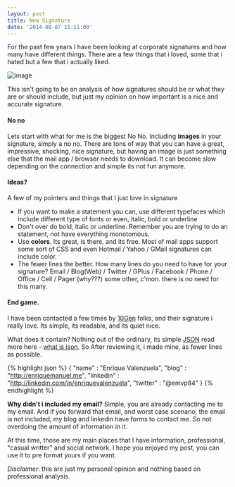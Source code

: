 ```yaml
---
layout: post
title: New Signature
date: '2014-08-07 15:11:00'
---
```


For the past few years I have been looking at corporate signatures and how many have different things. There are a few things that i loved, some that i hated but a few that i actually liked.

![image](/content/images/2014/Aug/10983216146_6e6f32ec2a_z.jpg)

This isn't going to be an analysis of how signatures should be or what they are or should include, but just my opinion on how important is a nice and accurate signature.

#### No no
Lets start with what for me is the biggest No No.
Including **images** in your signature, simply a no no. There are tons of way that you can have a great, impressive, shocking, nice signature, but having an image is just something else that the mail app / browser needs to download. It can become slow depending on the connection and simple its not fun anymore.

#### Ideas?
A few of my pointers and things that I just love in signature

* If you want to make a statement you can, use different typefaces which include different type of fonts or even, italic, bold or underline
* Don't over do bold, italic or underline. Remember you are trying to do an statement, not have everything monotomous.
* Use **colors**. Its great, is there, and its free. Most of mail apps support some sort of CSS and even Hotmail / Yahoo / GMail signatures can include color.
* The fewer lines the better. How many lines do you need to have for your signature? Email / Blog(Web) / Twitter / GPlus / Facebook / Phone / Office / Cell / Pager (why???) some other, c'mon. there is no need for this many.

#### End game.
I have been contacted a few times by [10Gen](http://10gen.com) folks, and their signature i really love. Its simple, its readable, and its quiet nice.

What does it contain? Nothing out of the ordinary, its simple [JSON](http://json.org/) read more here - [what is json](http://en.wikipedia.org/wiki/JSON).
So After reviewing it, i made mine, as fewer lines as possible.

{% highlight json %}
{ "name"     : "Enrique Valenzuela",
  "blog"     : "http://enriquemanuel.me",
  "linkedin" : "http://linkedin.com/in/enriquevalenzuela",
  "twitter"  : "@emvp84" }
{% endhighlight %}

**Why didn't i included my email?**
Simple, you are already contacting me to my email. And if you forward that email, and worst case scenario, the email is not included, my blog and linkedin have forms to contact me. So not overdoing the amount of information in it.

At this time, those are my main places that I have information, professional, "casual writter" and social network.
I hope you enjoyed my post, you can use it to pre format yours if you want.

*Disclaimer*: this are just my personal opinion and nothing based on professional analysis.
